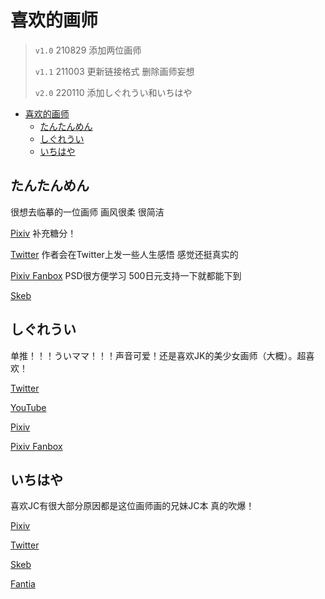 # 喜欢的画师

> `v1.0` 210829 添加两位画师
> 
> `v1.1` 211003 更新链接格式 删除画师妄想
> 
> `v2.0` 220110 添加しぐれうい和いちはや

- [喜欢的画师](#喜欢的画师)
  - [たんたんめん](#たんたんめん)
  - [しぐれうい](#しぐれうい)
  - [いちはや](#いちはや)

## たんたんめん

很想去临摹的一位画师 画风很柔 很简洁

[Pixiv](https://www.pixiv.net/en/users/188106) 补充糖分！

[Twitter](https://twitter.com/km170) 作者会在Twitter上发一些人生感悟 感觉还挺真实的

[Pixiv Fanbox](https://km170.fanbox.cc) PSD很方便学习 500日元支持一下就都能下到

[Skeb](https://skeb.jp/@km170)

## しぐれうい

单推！！！ういママ！！！声音可爱！还是喜欢JK的美少女画师（大概）。超喜欢！

[Twitter](https://twitter.com/ui_shig)

[YouTube](https://www.youtube.com/channel/UCt30jJgChL8qeT9VPadidSw)

[Pixiv](https://www.pixiv.net/en/users/431873)

[Pixiv Fanbox](https://uishig.fanbox.cc)

## いちはや

喜欢JC有很大部分原因都是这位画师画的兄妹JC本 真的吹爆！

[Pixiv](https://www.pixiv.net/en/users/10704)

[Twitter](https://twitter.com/188_sch)

[Skeb](https://skeb.jp/@NVHhD7tkDr)

[Fantia](https://fantia.jp/fanclubs/3743)
